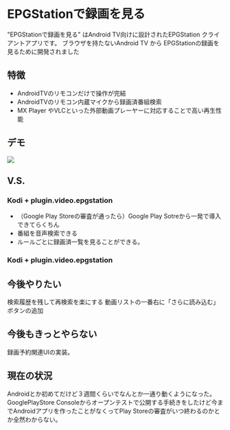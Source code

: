 # EPGStationで録画を見る
"EPGStationで録画を見る"  はAndroid TV向けに設計されたEPGStation クライアントアプリです。
ブラウザを持たないAndroid TV から EPGStationの録画を見るために開発されました

## 特徴
 - AndroidTVのリモコンだけで操作が完結
 - AndroidTVのリモコン内蔵マイクから録画済番組検索
 - MX Player やVLCといった外部動画プレーヤーに対応することで高い再生性能

## デモ
![](https://raw.githubusercontent.com/wiki/daig0rian/epcltvapp/images/demo.gif)

## V.S.
### Kodi + plugin.video.epgstation
- （Google Play Storeの審査が通ったら）Google Play Sotreから一発で導入できてらくちん
- 番組を音声検索できる
- ルールごとに録画済一覧を見ることができる。

### Kodi + plugin.video.epgstation

## 今後やりたい
検索履歴を残して再検索を楽にする
動画リストの一番右に「さらに読み込む」ボタンの追加

## 今後もきっとやらない
録画予約関連UIの実装。

## 現在の状況
Androidとか初めてだけど３週間くらいでなんとか一通り動くようになった。
GooglePlayStore Consoleからオープンテストで公開する手続きをしたけど今までAndroidアプリを作ったことがなくってPlay Storeの審査がいつ終わるのかとか全然わからない。

